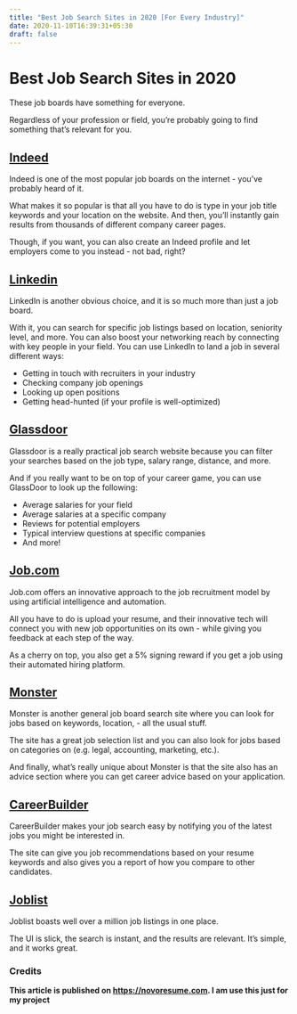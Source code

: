 ```yaml
---
title: "Best Job Search Sites in 2020 [For Every Industry]"
date: 2020-11-10T16:39:31+05:30
draft: false
---
```


# Best Job Search Sites in 2020
These job boards have something for everyone. 

Regardless of your profession or field, you’re probably going to find something that’s relevant for you.

## [Indeed](https://www.indeed.com/)
Indeed is one of the most popular job boards on the internet - you’ve probably heard of it.

What makes it so popular is that all you have to do is type in your job title keywords and your location on the website. And then, you’ll instantly gain results from thousands of different company career pages.

Though, if you want, you can also create an Indeed profile and let employers come to you instead - not bad, right?

## [Linkedin](https://www.linkedin.com/)
LinkedIn is another obvious choice, and it is so much more than just a job board.

With it, you can search for specific job listings based on location, seniority level, and more. 
You can also boost your networking reach by connecting with key people in your field.
You can use LinkedIn to land a job in several different ways:
- Getting in touch with recruiters in your industry
- Checking company job openings
- Looking up open positions
- Getting head-hunted (if your profile is well-optimized)


## [Glassdoor](https://www.glassdoor.com/)
Glassdoor is a really practical job search website because you can filter your searches based on the job type, salary range, distance, and more.

And if you really want to be on top of your career game, you can use GlassDoor to look up the following:
- Average salaries for your field
- Average salaries at a specific company
- Reviews for potential employers
- Typical interview questions at specific companies
- And more!

## [Job.com](https://www.job.com/)
Job.com offers an innovative approach to the job recruitment model by using artificial intelligence and automation.

All you have to do is upload your resume, and their innovative tech will connect you with new job opportunities on its own - while giving you feedback at each step of the way.

As a cherry on top, you also get a 5% signing reward if you get a job using their automated hiring platform.

## [Monster](https://www.monster.com/)
Monster is another general job board search site where you can look for jobs based on keywords, location, - all the usual stuff.

The site has a great job selection list and you can also look for jobs based on categories on (e.g. legal, accounting, marketing, etc.).

And finally, what’s really unique about Monster is that the site also has an advice section where you can get career advice based on your application.

## [CareerBuilder](https://www.careerbuilder.com/)
CareerBuilder makes your job search easy by notifying you of the latest jobs you might be interested in.

The site can give you job recommendations based on your resume keywords and also gives you a report of how you compare to other candidates.

## [Joblist](https://www.joblist.com/)
Joblist boasts well over a million job listings in one place.

The UI is slick, the search is instant, and the results are relevant. It’s simple, and it works great.


### Credits
**This article is published on https://novoresume.com. I am use this just for my project**